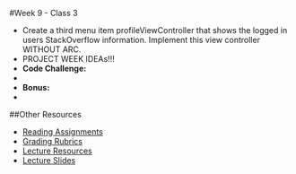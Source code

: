 #Week 9 - Class 3
* Create a third menu item profileViewController that shows the logged in users StackOverflow information. Implement this view controller WITHOUT ARC.   
* PROJECT WEEK IDEAs!!!
* **Code Challenge:**
*
* **Bonus:**
*
##Other Resources
* [Reading Assignments](../../Resources/ra-grading-standard/)
* [Grading Rubrics](../../Resources/)
* [Lecture Resources](lecture/)
* [Lecture Slides](https://www.icloud.com/keynote/000P80wi4TokLVnhVdqmMY2LA#Week9-Class3)
